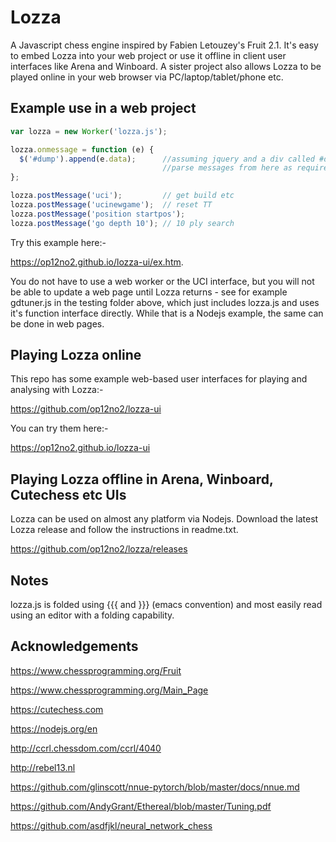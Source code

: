 # Lozza

A Javascript chess engine inspired by Fabien Letouzey's Fruit 2.1. It's easy to embed Lozza into your web project or use it offline in client user interfaces like Arena and Winboard. A sister project also allows Lozza to be played online in your web browser via PC/laptop/tablet/phone etc. 

## Example use in a web  project

```Javascript
var lozza = new Worker('lozza.js');

lozza.onmessage = function (e) {
  $('#dump').append(e.data);      //assuming jquery and a div called #dump
                                  //parse messages from here as required
};

lozza.postMessage('uci');         // get build etc
lozza.postMessage('ucinewgame');  // reset TT
lozza.postMessage('position startpos');
lozza.postMessage('go depth 10'); // 10 ply search
```

Try this example here:-

  https://op12no2.github.io/lozza-ui/ex.htm.

You do not have to use a web worker or the UCI interface, but you will not be able to update a web page until Lozza returns - see for example gdtuner.js in the testing folder above, which just includes lozza.js and uses it's function interface directly. While that is a Nodejs example, the same can be done in web pages.

## Playing Lozza online

This repo has some example web-based user interfaces for playing and analysing with Lozza:-

  https://github.com/op12no2/lozza-ui

You can try them here:-

  https://op12no2.github.io/lozza-ui

## Playing Lozza offline in Arena, Winboard, Cutechess etc UIs

Lozza can be used on almost any platform via Nodejs. Download the latest Lozza release and follow the instructions in readme.txt.

  https://github.com/op12no2/lozza/releases

## Notes

lozza.js is folded using {{{ and }}} (emacs convention) and most easily read using an editor with a folding capability.

## Acknowledgements

https://www.chessprogramming.org/Fruit

https://www.chessprogramming.org/Main_Page

https://cutechess.com

https://nodejs.org/en

http://ccrl.chessdom.com/ccrl/4040

http://rebel13.nl

https://github.com/glinscott/nnue-pytorch/blob/master/docs/nnue.md

https://github.com/AndyGrant/Ethereal/blob/master/Tuning.pdf

https://github.com/asdfjkl/neural_network_chess


